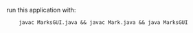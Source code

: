 run this application with:
        
        javac MarksGUI.java && javac Mark.java && java MarksGUI

